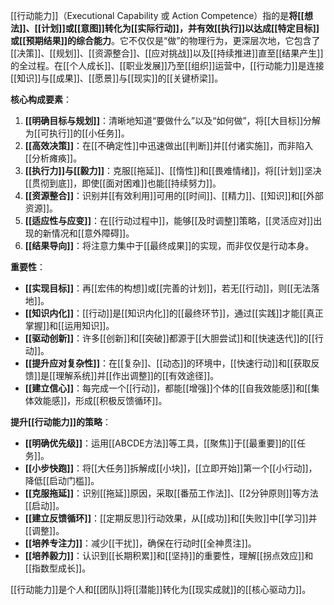 [[行动能力]]（Executional Capability 或 Action Competence）指的是**将[[想法]]、[[计划]]或[[意图]]转化为[[实际行动]]，并有效[[执行]]以达成[[特定目标]]或[[预期结果]]的综合能力**。它不仅仅是“做”的物理行为，更深层次地，它包含了[[决策]]、[[规划]]、[[资源整合]]、[[应对挑战]]以及[[持续推进]]直至[[结果产生]]的全过程。在[[个人成长]]、[[职业发展]]乃至[[组织]]运营中，[[行动能力]]是连接[[知识]]与[[成果]]、[[愿景]]与[[现实]]的[[关键桥梁]]。

**核心构成要素**：

1.  **[[明确目标与规划]]**：清晰地知道“要做什么”以及“如何做”，将[[大目标]]分解为[[可执行]]的[[小任务]]。
2.  **[[高效决策]]**：在[[不确定性]]中迅速做出[[判断]]并[[付诸实施]]，而非陷入[[分析瘫痪]]。
3.  **[[执行力]]与[[毅力]]**：克服[[拖延]]、[[惰性]]和[[畏难情绪]]，将[[计划]]坚决[[贯彻到底]]，即使[[面对困难]]也能[[持续努力]]。
4.  **[[资源整合]]**：识别并[[有效利用]]可用的[[时间]]、[[精力]]、[[知识]]和[[外部资源]]。
5.  **[[适应性与应变]]**：在[[行动过程中]]，能够[[及时调整]]策略，[[灵活应对]]出现的新情况和[[意外障碍]]。
6.  **[[结果导向]]**：将注意力集中于[[最终成果]]的实现，而非仅仅是行动本身。

**重要性**：

*   **[[实现目标]]**：再[[宏伟的构想]]或[[完善的计划]]，若无[[行动]]，则[[无法落地]]。
*   **[[知识内化]]**：[[行动]]是[[知识内化]]的[[最终环节]]，通过[[实践]]才能[[真正掌握]]和[[运用知识]]。
*   **[[驱动创新]]**：许多[[创新]]和[[突破]]都源于[[大胆尝试]]和[[快速迭代]]的[[行动]]。
*   **[[提升应对复杂性]]**：在[[复杂]]、[[动态]]的环境中，[[快速行动]]和[[获取反馈]]是[[理解系统]]并[[作出调整]]的[[有效途径]]。
*   **[[建立信心]]**：每完成一个[[行动]]，都能[[增强]]个体的[[自我效能感]]和[[集体效能感]]，形成[[积极反馈循环]]。

**提升[[行动能力]]的策略**：

*   **[[明确优先级]]**：运用[[ABCDE方法]]等工具，[[聚焦]]于[[最重要]]的[[任务]]。
*   **[[小步快跑]]**：将[[大任务]]拆解成[[小块]]，[[立即开始]]第一个[[小行动]]，降低[[启动门槛]]。
*   **[[克服拖延]]**：识别[[拖延]]原因，采取[[番茄工作法]]、[[2分钟原则]]等方法[[启动]]。
*   **[[建立反馈循环]]**：[[定期反思]]行动效果，从[[成功]]和[[失败]]中[[学习]]并[[调整]]。
*   **[[培养专注力]]**：减少[[干扰]]，确保在行动时[[全神贯注]]。
*   **[[培养毅力]]**：认识到[[长期积累]]和[[坚持]]的重要性，理解[[拐点效应]]和[[指数型成长]]。

[[行动能力]]是个人和[[团队]]将[[潜能]]转化为[[现实成就]]的[[核心驱动力]]。